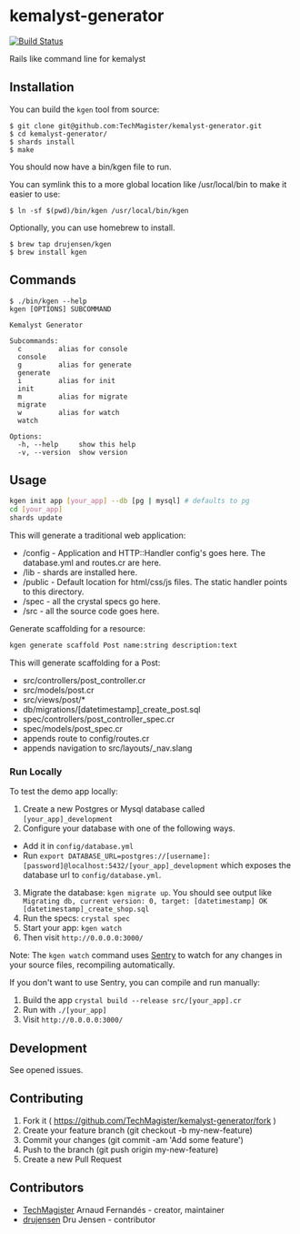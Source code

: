 # kemalyst-generator 
[![Build Status](https://travis-ci.org/TechMagister/kemalyst-generator.svg?branch=master)](https://travis-ci.org/TechMagister/kemalyst-generator)

Rails like command line for kemalyst

## Installation

You can build the `kgen` tool from source:
```shellsession
$ git clone git@github.com:TechMagister/kemalyst-generator.git
$ cd kemalyst-generator/
$ shards install
$ make
```

You should now have a bin/kgen file to run. 

You can symlink this to a more global location like /usr/local/bin to make it easier to use:

`$ ln -sf $(pwd)/bin/kgen /usr/local/bin/kgen`

Optionally, you can use homebrew to install.

```shellsession
$ brew tap drujensen/kgen
$ brew install kgen
```

## Commands

``` shell
$ ./bin/kgen --help
kgen [OPTIONS] SUBCOMMAND

Kemalyst Generator

Subcommands:
  c         alias for console
  console
  g         alias for generate
  generate
  i         alias for init
  init
  m         alias for migrate
  migrate
  w         alias for watch
  watch

Options:
  -h, --help     show this help
  -v, --version  show version
```

## Usage

```sh
kgen init app [your_app] --db [pg | mysql] # defaults to pg
cd [your_app]
shards update
```
This will generate a traditional web application:
 - /config - Application and HTTP::Handler config's goes here.  The database.yml and routes.cr are here.
 - /lib - shards are installed here.
 - /public - Default location for html/css/js files.  The static handler points to this directory.
 - /spec - all the crystal specs go here.
 - /src - all the source code goes here.


Generate scaffolding for a resource:
```sh
kgen generate scaffold Post name:string description:text
```

This will generate scaffolding for a Post:
 - src/controllers/post_controller.cr
 - src/models/post.cr
 - src/views/post/*
 - db/migrations/[datetimestamp]_create_post.sql
 - spec/controllers/post_controller_spec.cr
 - spec/models/post_spec.cr
 - appends route to config/routes.cr
 - appends navigation to src/layouts/_nav.slang

### Run Locally
To test the demo app locally:

1. Create a new Postgres or Mysql database called `[your_app]_development`
2. Configure your database with one of the following ways.
  * Add it in `config/database.yml` 
  * Run `export DATABASE_URL=postgres://[username]:[password]@localhost:5432/[your_app]_development` which exposes the database url to `config/database.yml`.
3. Migrate the database: `kgen migrate up`. You should see output like `
Migrating db, current version: 0, target: [datetimestamp]
OK   [datetimestamp]_create_shop.sql`
4. Run the specs: `crystal spec`
5. Start your app: `kgen watch`
6. Then visit `http://0.0.0.0:3000/`

Note: The `kgen watch` command uses [Sentry](https://github.com/samueleaton/sentry) to watch for any changes in your source files, recompiling automatically.

If you don't want to use Sentry, you can compile and run manually:

1. Build the app `crystal build --release src/[your_app].cr`
2. Run with `./[your_app]`
3. Visit `http://0.0.0.0:3000/`


## Development

See opened issues.

## Contributing

1. Fork it ( https://github.com/TechMagister/kemalyst-generator/fork )
2. Create your feature branch (git checkout -b my-new-feature)
3. Commit your changes (git commit -am 'Add some feature')
4. Push to the branch (git push origin my-new-feature)
5. Create a new Pull Request

## Contributors

- [TechMagister](https://github.com/TechMagister) Arnaud Fernandés - creator, maintainer
- [drujensen](https://github.com/drujensen) Dru Jensen - contributor
